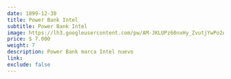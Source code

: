 ```yaml
---
date: 1899-12-30
title: Power Bank Intel
subtitle: Power Bank Intel
image: https://lh3.googleusercontent.com/pw/AM-JKLUPz60nxHy_ZvutjYwPo2A24u3DfG_TPzySnGVC_e_fTe4w0jtJBvWzV0NwwGOV4magmRcBXFHacEDwQgN7FJoQpW4jsmQGFeqjcyzDNeGjaiezyXDPFIGVBn6DBjnr9zNif_bshs8sapH_LbSnuwxq_A=w859-h621-no?authuser=0
price: $ 7.000
weight: 7
description: Power Bank marca Intel nuevo
link: 
exclude: false
---
```

